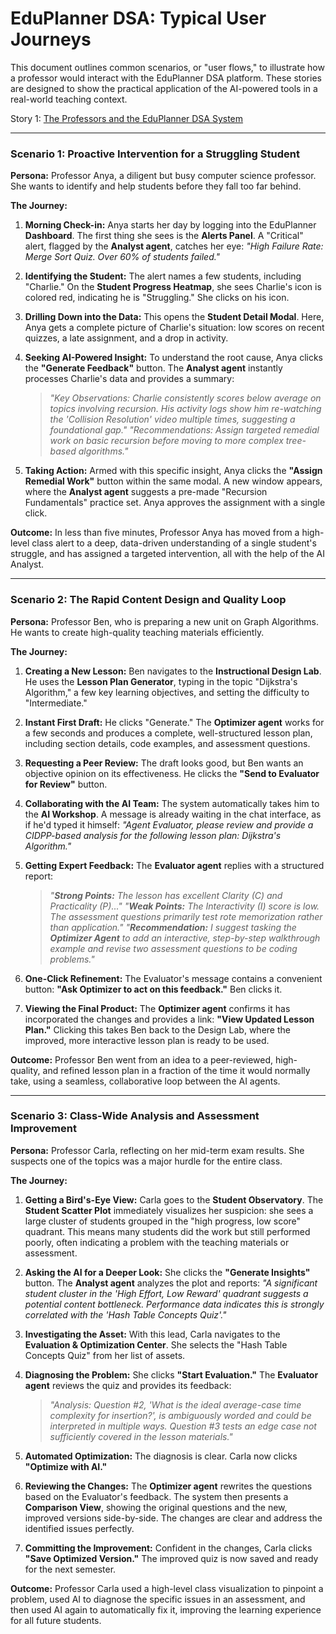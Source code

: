 # EduPlanner DSA: Typical User Journeys

This document outlines common scenarios, or "user flows," to illustrate how a professor would interact with the EduPlanner DSA platform. These stories are designed to show the practical application of the AI-powered tools in a real-world teaching context.

Story 1: [The Professors and the EduPlanner DSA System](https://g.co/gemini/share/0cf5e4a584f0)

---

### **Scenario 1: Proactive Intervention for a Struggling Student**

**Persona:** Professor Anya, a diligent but busy computer science professor. She wants to identify and help students before they fall too far behind.

**The Journey:**

1.  **Morning Check-in:** Anya starts her day by logging into the EduPlanner **Dashboard**. The first thing she sees is the **Alerts Panel**. A "Critical" alert, flagged by the **Analyst agent**, catches her eye: *"High Failure Rate: Merge Sort Quiz. Over 60% of students failed."*

2.  **Identifying the Student:** The alert names a few students, including "Charlie." On the **Student Progress Heatmap**, she sees Charlie's icon is colored red, indicating he is "Struggling." She clicks on his icon.

3.  **Drilling Down into the Data:** This opens the **Student Detail Modal**. Here, Anya gets a complete picture of Charlie's situation: low scores on recent quizzes, a late assignment, and a drop in activity.

4.  **Seeking AI-Powered Insight:** To understand the root cause, Anya clicks the **"Generate Feedback"** button. The **Analyst agent** instantly processes Charlie's data and provides a summary:
    > *"Key Observations: Charlie consistently scores below average on topics involving recursion. His activity logs show him re-watching the 'Collision Resolution' video multiple times, suggesting a foundational gap."*
    > *"Recommendations: Assign targeted remedial work on basic recursion before moving to more complex tree-based algorithms."*

5.  **Taking Action:** Armed with this specific insight, Anya clicks the **"Assign Remedial Work"** button within the same modal. A new window appears, where the **Analyst agent** suggests a pre-made "Recursion Fundamentals" practice set. Anya approves the assignment with a single click.

**Outcome:** In less than five minutes, Professor Anya has moved from a high-level class alert to a deep, data-driven understanding of a single student's struggle, and has assigned a targeted intervention, all with the help of the AI Analyst.

---

### **Scenario 2: The Rapid Content Design and Quality Loop**

**Persona:** Professor Ben, who is preparing a new unit on Graph Algorithms. He wants to create high-quality teaching materials efficiently.

**The Journey:**

1.  **Creating a New Lesson:** Ben navigates to the **Instructional Design Lab**. He uses the **Lesson Plan Generator**, typing in the topic "Dijkstra's Algorithm," a few key learning objectives, and setting the difficulty to "Intermediate."

2.  **Instant First Draft:** He clicks "Generate." The **Optimizer agent** works for a few seconds and produces a complete, well-structured lesson plan, including section details, code examples, and assessment questions.

3.  **Requesting a Peer Review:** The draft looks good, but Ben wants an objective opinion on its effectiveness. He clicks the **"Send to Evaluator for Review"** button.

4.  **Collaborating with the AI Team:** The system automatically takes him to the **AI Workshop**. A message is already waiting in the chat interface, as if he'd typed it himself: *"Agent Evaluator, please review and provide a CIDPP-based analysis for the following lesson plan: Dijkstra's Algorithm."*

5.  **Getting Expert Feedback:** The **Evaluator agent** replies with a structured report:
    > *"**Strong Points:** The lesson has excellent Clarity (C) and Practicality (P)..."*
    > *"**Weak Points:** The Interactivity (I) score is low. The assessment questions primarily test rote memorization rather than application."*
    > *"**Recommendation:** I suggest tasking the **Optimizer Agent** to add an interactive, step-by-step walkthrough example and revise two assessment questions to be coding problems."*

6.  **One-Click Refinement:** The Evaluator's message contains a convenient button: **"Ask Optimizer to act on this feedback."** Ben clicks it.

7.  **Viewing the Final Product:** The **Optimizer agent** confirms it has incorporated the changes and provides a link: **"View Updated Lesson Plan."** Clicking this takes Ben back to the Design Lab, where the improved, more interactive lesson plan is ready to be used.

**Outcome:** Professor Ben went from an idea to a peer-reviewed, high-quality, and refined lesson plan in a fraction of the time it would normally take, using a seamless, collaborative loop between the AI agents.

---

### **Scenario 3: Class-Wide Analysis and Assessment Improvement**

**Persona:** Professor Carla, reflecting on her mid-term exam results. She suspects one of the topics was a major hurdle for the entire class.

**The Journey:**

1.  **Getting a Bird's-Eye View:** Carla goes to the **Student Observatory**. The **Student Scatter Plot** immediately visualizes her suspicion: she sees a large cluster of students grouped in the "high progress, low score" quadrant. This means many students did the work but still performed poorly, often indicating a problem with the teaching materials or assessment.

2.  **Asking the AI for a Deeper Look:** She clicks the **"Generate Insights"** button. The **Analyst agent** analyzes the plot and reports: *"A significant student cluster in the 'High Effort, Low Reward' quadrant suggests a potential content bottleneck. Performance data indicates this is strongly correlated with the 'Hash Table Concepts Quiz'."*

3.  **Investigating the Asset:** With this lead, Carla navigates to the **Evaluation & Optimization Center**. She selects the "Hash Table Concepts Quiz" from her list of assets.

4.  **Diagnosing the Problem:** She clicks **"Start Evaluation."** The **Evaluator agent** reviews the quiz and provides its feedback:
    > *"Analysis: Question #2, 'What is the ideal average-case time complexity for insertion?', is ambiguously worded and could be interpreted in multiple ways. Question #3 tests an edge case not sufficiently covered in the lesson materials."*

5.  **Automated Optimization:** The diagnosis is clear. Carla now clicks **"Optimize with AI."**

6.  **Reviewing the Changes:** The **Optimizer agent** rewrites the questions based on the Evaluator's feedback. The system then presents a **Comparison View**, showing the original questions and the new, improved versions side-by-side. The changes are clear and address the identified issues perfectly.

7.  **Committing the Improvement:** Confident in the changes, Carla clicks **"Save Optimized Version."** The improved quiz is now saved and ready for the next semester.

**Outcome:** Professor Carla used a high-level class visualization to pinpoint a problem, used AI to diagnose the specific issues in an assessment, and then used AI again to automatically fix it, improving the learning experience for all future students.
